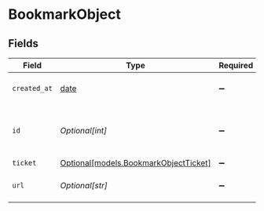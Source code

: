 # BookmarkObject


## Fields

| Field                                                                      | Type                                                                       | Required                                                                   | Description                                                                |
| -------------------------------------------------------------------------- | -------------------------------------------------------------------------- | -------------------------------------------------------------------------- | -------------------------------------------------------------------------- |
| `created_at`                                                               | [date](https://docs.python.org/3/library/datetime.html#date-objects)       | :heavy_minus_sign:                                                         | The time the bookmark was created                                          |
| `id`                                                                       | *Optional[int]*                                                            | :heavy_minus_sign:                                                         | Automatically assigned when the bookmark is created                        |
| `ticket`                                                                   | [Optional[models.BookmarkObjectTicket]](../models/bookmarkobjectticket.md) | :heavy_minus_sign:                                                         | N/A                                                                        |
| `url`                                                                      | *Optional[str]*                                                            | :heavy_minus_sign:                                                         | The API url of this bookmark                                               |
